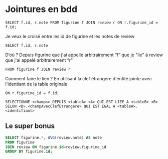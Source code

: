 # Jointures en bdd

```SELECT f.id, r.note FROM figurine f JOIN review r ON r.figurine_id = f.id;```

Je veux le croisé entre les id de figurine et les notes de review

```SELECT f.id, r.note```

D’où ? Depuis figurine que j'ai appelle arbitrairement “f” que je "lie" à review que j'ai appelé arbitrairement “r”

```FROM figurine f JOIN review r```

Comment faire le lien ? En utilisant la clef étrangere d'entité jointe avec l'identiant de la table originale

```ON r.figurine_id = f.id;```


```SELECTIONNE <champs> DEPUIS <tableA> <A> QUI EST LIEE A <tableB> <B> SELON <B>.<champAvecClefEtrangere> QUI EST EGAL A <tableA>.<identifiant>```

## Le super bonus

```sql
SELECT figurine.*, AVG(review.note) AS note 
FROM figurine 
JOIN review ON figurine.id=review.figurine_id
GROUP BY figurine.id;
```